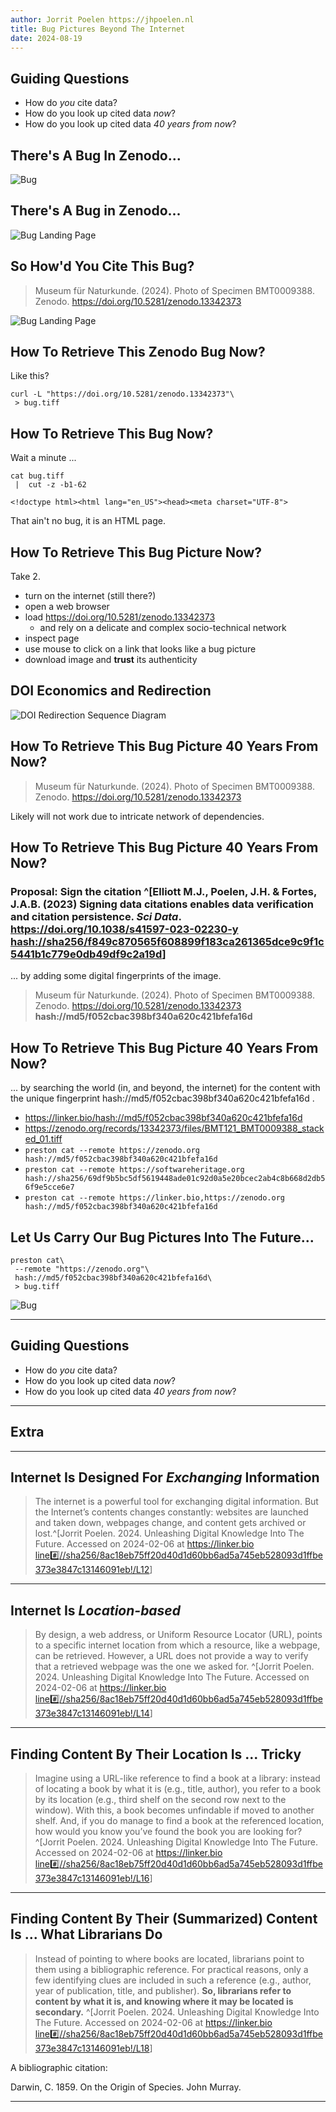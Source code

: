 ```yaml
---
author: Jorrit Poelen https://jhpoelen.nl
title: Bug Pictures Beyond The Internet
date: 2024-08-19
---
```


## Guiding Questions

 * How do *you* cite data?
 * How do you look up cited data *now*?
 * How do you look up cited data *40 years from now*?

## There's A Bug In Zenodo...

![Bug](img/BMT121_BMT0009388_stacked_01.jpg)

## There's A Bug in Zenodo...

![Bug Landing Page](img/BMT121_BMT0009388_landing_page.png)

## So How'd You Cite This Bug?

> Museum für Naturkunde. (2024). Photo of Specimen BMT0009388. Zenodo. https://doi.org/10.5281/zenodo.13342373


![Bug Landing Page](img/BMT121_BMT0009388_citation.png)


## How To Retrieve This Zenodo Bug Now?

Like this?

```
curl -L "https://doi.org/10.5281/zenodo.13342373"\
 > bug.tiff 
```

## How To Retrieve This Bug Now?

Wait a minute ...

```
cat bug.tiff
 |  cut -z -b1-62
```

```{ .html }
<!doctype html><html lang="en_US"><head><meta charset="UTF-8">
```

That ain't no bug, it is an HTML page.

## How To Retrieve This Bug Picture Now?

Take 2. 

 * turn on the internet (still there?)
 * open a web browser
 * load https://doi.org/10.5281/zenodo.13342373
   * and rely on a delicate and complex socio-technical network 
 * inspect page
 * use mouse to click on a link that looks like a bug picture
 * download image and **trust** its authenticity

## DOI Economics and Redirection

![DOI Redirection Sequence Diagram](img/doi-redirection.png)

## How To Retrieve This Bug Picture 40 Years From Now?

> Museum für Naturkunde. (2024). Photo of Specimen BMT0009388. Zenodo. https://doi.org/10.5281/zenodo.13342373

Likely will not work due to intricate network of dependencies.

## How To Retrieve This Bug Picture 40 Years From Now?

### Proposal: Sign the citation ^[Elliott M.J., Poelen, J.H. & Fortes, J.A.B. (2023) Signing data citations enables data verification and citation persistence. *Sci Data*. https://doi.org/10.1038/s41597-023-02230-y [hash://sha256/f849c870565f608899f183ca261365dce9c9f1c5441b1c779e0db49df9c2a19d](https://linker.bio/hash://sha256/f849c870565f608899f183ca261365dce9c9f1c5441b1c779e0db49df9c2a19d)] 

... by adding some digital fingerprints of the image.

> Museum für Naturkunde. (2024). Photo of Specimen BMT0009388. Zenodo. https://doi.org/10.5281/zenodo.13342373 
> **hash://md5/f052cbac398bf340a620c421bfefa16d**

## How To Retrieve This Bug Picture 40 Years From Now?


... by searching the world (in, and beyond, the internet) for the content with the unique fingerprint hash://md5/f052cbac398bf340a620c421bfefa16d .

 * https://linker.bio/hash://md5/f052cbac398bf340a620c421bfefa16d
 * https://zenodo.org/records/13342373/files/BMT121_BMT0009388_stacked_01.tiff
 * ```preston cat --remote https://zenodo.org hash://md5/f052cbac398bf340a620c421bfefa16d```
 * ```preston cat --remote https://softwareheritage.org hash://sha256/69df9b5bc5df5619448ade01c92d0a5e20bcec2ab4c8b668d2db56f9e5cce6e7```
 * ```preston cat --remote https://linker.bio,https://zenodo.org hash://md5/f052cbac398bf340a620c421bfefa16d```
 
## Let Us Carry Our Bug Pictures Into The Future...

```
preston cat\
 --remote "https://zenodo.org"\
 hash://md5/f052cbac398bf340a620c421bfefa16d\
 > bug.tiff
```

![Bug](img/BMT121_BMT0009388_stacked_01.jpg)

---

## Guiding Questions

 * How do *you* cite data?
 * How do you look up cited data *now*?
 * How do you look up cited data *40 years from now*?

---

## Extra

---

## Internet Is Designed For *Exchanging* Information 

> The internet is a powerful tool for exchanging digital information. But the Internet’s contents changes constantly: websites are launched and taken down, webpages change, and content gets archived or lost.^[Jorrit Poelen. 2024. Unleashing Digital Knowledge Into The Future. Accessed on 2024-02-06 at https://linker.bio [line:hash://sha256/8ac18eb75ff20d40d1d60bb6ad5a745eb528093d1ffbe373e3847c13146091eb!/L12](https://linker.bio/line:hash://sha256/8ac18eb75ff20d40d1d60bb6ad5a745eb528093d1ffbe373e3847c13146091eb!/L12)]

---

## Internet Is *Location-based*

> By design, a web address, or Uniform Resource Locator (URL), points to a specific internet location from which a resource, like a webpage, can be retrieved. However, a URL does not provide a way to verify that a retrieved webpage was the one we asked for. ^[Jorrit Poelen. 2024. Unleashing Digital Knowledge Into The Future. Accessed on 2024-02-06 at https://linker.bio [line:hash://sha256/8ac18eb75ff20d40d1d60bb6ad5a745eb528093d1ffbe373e3847c13146091eb!/L14](https://linker.bio/line:hash://sha256/8ac18eb75ff20d40d1d60bb6ad5a745eb528093d1ffbe373e3847c13146091eb!/L14)]

---

## Finding Content By Their Location Is ... Tricky

> Imagine using a URL-like reference to find a book at a library: instead of locating a book by what it is (e.g., title, author), you refer to a book by its location (e.g., third shelf on the second row next to the window). With this, a book becomes unfindable if moved to another shelf. And, if you do manage to find a book at the referenced location, how would you know you’ve found the book you are looking for? ^[Jorrit Poelen. 2024. Unleashing Digital Knowledge Into The Future. Accessed on 2024-02-06 at https://linker.bio [line:hash://sha256/8ac18eb75ff20d40d1d60bb6ad5a745eb528093d1ffbe373e3847c13146091eb!/L16](https://linker.bio/line:hash://sha256/8ac18eb75ff20d40d1d60bb6ad5a745eb528093d1ffbe373e3847c13146091eb!/L16)]


---

## Finding Content By Their (Summarized) Content Is ... What Librarians Do

> Instead of pointing to where books are located, librarians point to them using a bibliographic reference. For practical reasons, only a few identifying clues are included in such a reference (e.g., author, year of publication, title, and publisher). **So, librarians refer to content by what it is, and knowing where it may be located is secondary.** ^[Jorrit Poelen. 2024. Unleashing Digital Knowledge Into The Future. Accessed on 2024-02-06 at https://linker.bio [line:hash://sha256/8ac18eb75ff20d40d1d60bb6ad5a745eb528093d1ffbe373e3847c13146091eb!/L18](https://linker.bio/line:hash://sha256/8ac18eb75ff20d40d1d60bb6ad5a745eb528093d1ffbe373e3847c13146091eb!/L18)]


A bibliographic citation:

Darwin, C. 1859. On the Origin of Species. John Murray.

---


